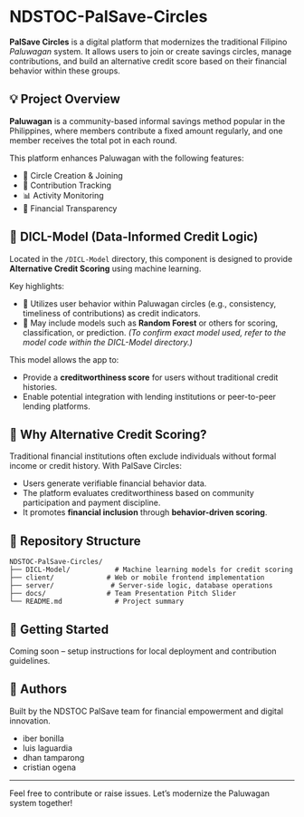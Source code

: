 # NDSTOC-PalSave-Circles

**PalSave Circles** is a digital platform that modernizes the traditional Filipino *Paluwagan* system. It allows users to join or create savings circles, manage contributions, and build an alternative credit score based on their financial behavior within these groups.

## 💡 Project Overview

**Paluwagan** is a community-based informal savings method popular in the Philippines, where members contribute a fixed amount regularly, and one member receives the total pot in each round. 

This platform enhances Paluwagan with the following features:
- 💬 Circle Creation & Joining
- 💸 Contribution Tracking
- 📊 Activity Monitoring
- 🧾 Financial Transparency

## 🤖 DICL-Model (Data-Informed Credit Logic)

Located in the `/DICL-Model` directory, this component is designed to provide **Alternative Credit Scoring** using machine learning.

Key highlights:
- 🧠 Utilizes user behavior within Paluwagan circles (e.g., consistency, timeliness of contributions) as credit indicators.
- 🌲 May include models such as **Random Forest** or others for scoring, classification, or prediction. *(To confirm exact model used, refer to the model code within the DICL-Model directory.)*

This model allows the app to:
- Provide a **creditworthiness score** for users without traditional credit histories.
- Enable potential integration with lending institutions or peer-to-peer lending platforms.

## 🌱 Why Alternative Credit Scoring?

Traditional financial institutions often exclude individuals without formal income or credit history. With PalSave Circles:
- Users generate verifiable financial behavior data.
- The platform evaluates creditworthiness based on community participation and payment discipline.
- It promotes **financial inclusion** through **behavior-driven scoring**.

## 📁 Repository Structure

```plaintext
NDSTOC-PalSave-Circles/
├── DICL-Model/           # Machine learning models for credit scoring
├── client/             # Web or mobile frontend implementation
├── server/              # Server-side logic, database operations
├── docs/               # Team Presentation Pitch Slider
└── README.md             # Project summary
```

## 🚀 Getting Started
Coming soon – setup instructions for local deployment and contribution guidelines.

## 👥 Authors

Built by the NDSTOC PalSave team for financial empowerment and digital innovation.
- iber bonilla
- luis laguardia
- dhan tamparong
- cristian ogena

---

Feel free to contribute or raise issues. Let’s modernize the Paluwagan system together!
